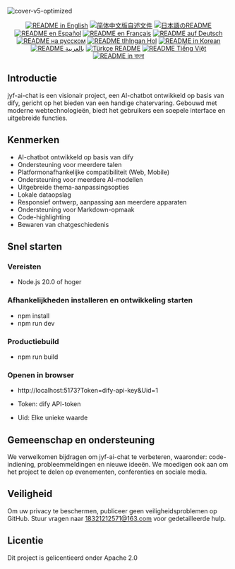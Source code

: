 ![cover-v5-optimized](https://github.com/juyufeng/jyf-ai-chat/src/assets/imgs/jyf-ai-chat.png)

<div align="center">
  <a href="./README.md"><img alt="README in English" src="https://img.shields.io/badge/English-d9d9d9"></a>
  <a href="./readmes/README_CN.md"><img alt="简体中文版自述文件" src="https://img.shields.io/badge/简体中文-d9d9d9"></a>
  <a href="./readmes/README_JA.md"><img alt="日本語のREADME" src="https://img.shields.io/badge/日本語-d9d9d9"></a>
  <a href="./readmes/README_ES.md"><img alt="README en Español" src="https://img.shields.io/badge/Español-d9d9d9"></a>
  <a href="./readmes/README_FR.md"><img alt="README en Français" src="https://img.shields.io/badge/Français-d9d9d9"></a>
  <a href="./readmes/README_DE.md"><img alt="README auf Deutsch" src="https://img.shields.io/badge/Deutsch-d9d9d9"></a>
  <a href="./readmes/README_RU.md"><img alt="README на русском" src="https://img.shields.io/badge/Русский-d9d9d9"></a>
  <a href="./readmes/README_KL.md"><img alt="README tlhIngan Hol" src="https://img.shields.io/badge/Klingon-d9d9d9"></a>
  <a href="./readmes/README_KR.md"><img alt="README in Korean" src="https://img.shields.io/badge/한국어-d9d9d9"></a>
  <a href="./readmes/README_AR.md"><img alt="README بالعربية" src="https://img.shields.io/badge/العربية-d9d9d9"></a>
  <a href="./readmes/README_TR.md"><img alt="Türkçe README" src="https://img.shields.io/badge/Türkçe-d9d9d9"></a>
  <a href="./readmes/README_VI.md"><img alt="README Tiếng Việt" src="https://img.shields.io/badge/Ti%E1%BA%BFng%20Vi%E1%BB%87t-d9d9d9"></a>
  <a href="./readmes/README_BN.md"><img alt="README in বাংলা" src="https://img.shields.io/badge/বাংলা-d9d9d9"></a>
</div>

## Introductie
jyf-ai-chat is een visionair project, een AI-chatbot ontwikkeld op basis van dify, gericht op het bieden van een handige chatervaring. Gebouwd met moderne webtechnologieën, biedt het gebruikers een soepele interface en uitgebreide functies.

## Kenmerken
- AI-chatbot ontwikkeld op basis van dify
- Ondersteuning voor meerdere talen
- Platformonafhankelijke compatibiliteit (Web, Mobile)
- Ondersteuning voor meerdere AI-modellen
- Uitgebreide thema-aanpassingsopties
- Lokale dataopslag
- Responsief ontwerp, aanpassing aan meerdere apparaten
- Ondersteuning voor Markdown-opmaak
- Code-highlighting
- Bewaren van chatgeschiedenis

## Snel starten

### Vereisten
- Node.js 20.0 of hoger

### Afhankelijkheden installeren en ontwikkeling starten
- npm install
- npm run dev

### Productiebuild
- npm run build

### Openen in browser
- http://localhost:5173?Token=dify-api-key&Uid=1

- Token: dify API-token
- Uid: Elke unieke waarde

## Gemeenschap en ondersteuning
We verwelkomen bijdragen om jyf-ai-chat te verbeteren, waaronder: code-indiening, probleemmeldingen en nieuwe ideeën. We moedigen ook aan om het project te delen op evenementen, conferenties en sociale media.

## Veiligheid
Om uw privacy te beschermen, publiceer geen veiligheidsproblemen op GitHub. Stuur vragen naar 18321212571@163.com voor gedetailleerde hulp.

## Licentie
Dit project is gelicentieerd onder Apache 2.0